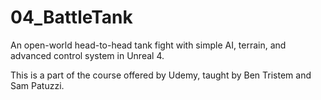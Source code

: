 # 04_BattleTank
An open-world head-to-head tank fight with simple AI, terrain, and advanced control system in Unreal 4.

This is a part of the course offered by Udemy, taught by Ben Tristem and Sam Patuzzi.
